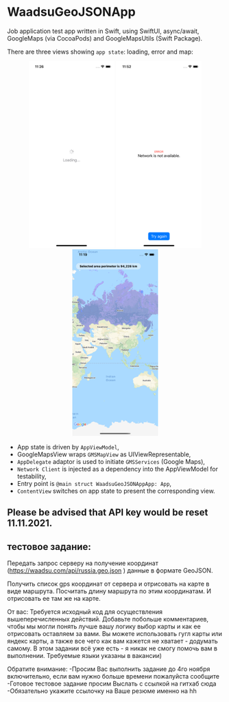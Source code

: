 # WaadsuGeoJSONApp

Job application test app written in Swift, using SwiftUI, async/await, GoogleMaps (via CocoaPods) and GoogleMapsUtils (Swift Package).

There are three views showing `app state`: loading, error and map:

<p align="center">
  <img src="images/loading.png" width="200" title="loading view">
  <img src="images/error.png" width="200" alt="error view">
  <img src="images/map.png" width="200" alt="map view">
</p>

* App state is driven by `AppViewModel`,
* GoogleMapsView wraps `GMSMapView` as UIViewRepresentable,
* `AppDelegate` adaptor is used to initiate `GMSServices` (Google Maps),
* `Network Client` is injected as a dependency into the AppViewModel for testability,
* Entry point is `@main struct WaadsuGeoJSONAppApp: App`,
* `ContentView` switches on app state to present the corresponding view.

##

## Please be advised that API key would be reset 11.11.2021.

##  тестовое задание:

Передать запрос серверу на получение координат (https://waadsu.com/api/russia.geo.json )
данные в формате GeoJSON.

Получить список gps координат от сервера и отрисовать на карте в виде маршрута.
Посчитать длину маршрута по этим координатам.
И отрисовать ее там же на карте.

От вас:
Требуется исходный код для осуществления вышеперечисленных действий.
Добавьте побольше комментариев, чтобы мы могли понять лучше вашу логику
выбор карты и как ее отрисовать оставляем за вами.
Вы можете использовать гугл карты или яндекс карты, а также все чего как вам кажется не хватает - додумать самому. В этом задании всё уже есть - я никак не смогу помочь вам в выполнении. Требуемые языки указаны в вакансии)

Обратите внимание:
-Просим Вас выполнить задание до 4го ноября включительно, если вам нужно больше времени пожалуйста сообщите
-Готовое тестовое задание просим Выслать с ссылкой на гитхаб сюда 
-Обязательно укажите ссылочку на Ваше резюме именно на hh
